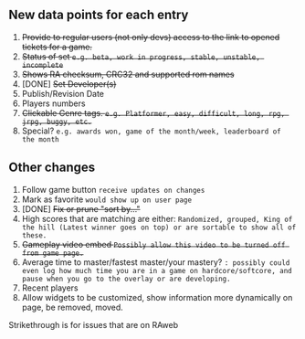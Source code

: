 ## New data points for each entry

1. ~~Provide to regular users (not only devs) access to the link to opened tickets for a game.~~
2. ~~Status of set `e.g. beta, work in progress, stable, unstable, incomplete`~~
3. ~~Shows RA checksum, CRC32 and supported rom names~~
4. [DONE] ~~Set Developer(s)~~
5. Publish/Revision Date
6. Players numbers
7. ~~Clickable Genre tags. `e.g. Platformer, easy, difficult, long, rpg, jrpg, buggy, etc.`~~
8. Special? `e.g. awards won, game of the month/week, leaderboard of the month`

## Other changes

1. Follow game button `receive updates on changes`
2. Mark as favorite `would show up on user page`
3. [DONE] ~~Fix or prune "sort by..."~~
4. High scores that are matching are either: `Randomized, grouped, King of the hill (Latest winner goes on top) or are sortable to show all of these.`
5. ~~Gameplay video embed `Possibly allow this video to be turned off from game page.`~~
6. Average time to master/fastest master/your mastery? `: possibly could even log how much time you are in a game on hardcore/softcore, and pause when you go to the overlay or are developing.`
7. Recent players
8. Allow widgets to be customized, show information more dynamically on page, be removed, moved.

Strikethrough is for issues that are on RAweb
